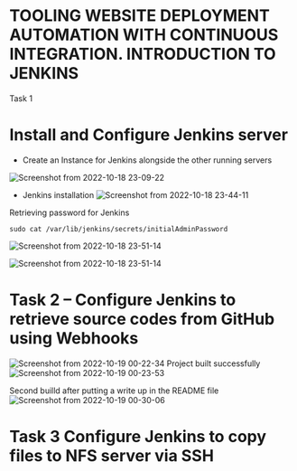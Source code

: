 # TOOLING WEBSITE DEPLOYMENT AUTOMATION WITH CONTINUOUS INTEGRATION. INTRODUCTION TO JENKINS


Task 1
# Install and Configure Jenkins server
* Create an Instance for Jenkins alongside the other running servers

![Screenshot from 2022-10-18 23-09-22](https://user-images.githubusercontent.com/110517150/196554413-091b6c87-c51d-4e10-99be-65ab7a9d57b7.png)

* Jenkins installation
![Screenshot from 2022-10-18 23-44-11](https://user-images.githubusercontent.com/110517150/196559004-67aec374-ee48-44e8-87ed-d9644aa4eaa8.png)

Retrieving password for Jenkins

`sudo cat /var/lib/jenkins/secrets/initialAdminPassword`

![Screenshot from 2022-10-18 23-51-14](https://user-images.githubusercontent.com/110517150/196560088-ac005bcb-30b4-4e67-97f1-4d4f062394ac.png)

![Screenshot from 2022-10-18 23-51-14](https://user-images.githubusercontent.com/110517150/196560100-0734f9bf-0181-4863-bb67-102198293a1c.png)

# Task 2 – Configure Jenkins to retrieve source codes from GitHub using Webhooks
![Screenshot from 2022-10-19 00-22-34](https://user-images.githubusercontent.com/110517150/196563102-49f9d758-1556-4c3c-a34d-4963fced8373.png)
Project built successfully
![Screenshot from 2022-10-19 00-23-53](https://user-images.githubusercontent.com/110517150/196563195-9af80b09-d2e4-4c85-aa72-18e2d0463ea6.png)

Second builld after putting a write up in the README file
![Screenshot from 2022-10-19 00-30-06](https://user-images.githubusercontent.com/110517150/196563943-507b3ebd-d63d-4d22-8b18-9ad434d53cb9.png)


# Task 3 Configure Jenkins to copy files to NFS server via SSH

